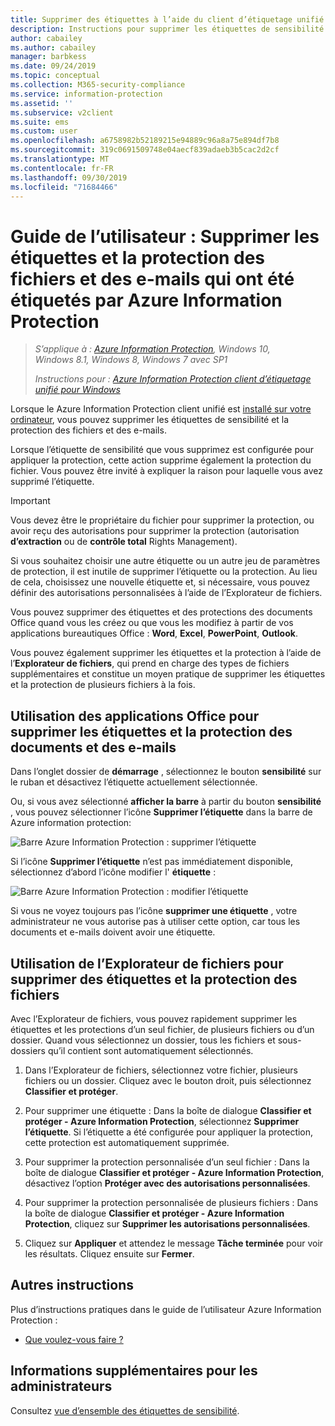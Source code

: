 ```yaml
---
title: Supprimer des étiquettes à l’aide du client d’étiquetage unifié Azure Information Protection
description: Instructions pour supprimer les étiquettes de sensibilité et la protection des fichiers et des e-mails à l’aide du client d’étiquetage unifié Azure Information Protection.
author: cabailey
ms.author: cabailey
manager: barbkess
ms.date: 09/24/2019
ms.topic: conceptual
ms.collection: M365-security-compliance
ms.service: information-protection
ms.assetid: ''
ms.subservice: v2client
ms.suite: ems
ms.custom: user
ms.openlocfilehash: a6758982b52189215e94889c96a8a75e894df7b8
ms.sourcegitcommit: 319c0691509748e04aecf839adaeb3b5cac2d2cf
ms.translationtype: MT
ms.contentlocale: fr-FR
ms.lasthandoff: 09/30/2019
ms.locfileid: "71684466"
---
```

# <a name="user-guide-remove-labels-and-protection-from-files-and-emails-that-have-been-labeled-by-azure-information-protection"></a>Guide de l’utilisateur : Supprimer les étiquettes et la protection des fichiers et des e-mails qui ont été étiquetés par Azure Information Protection

>*S’applique à : [Azure Information Protection](https://azure.microsoft.com/pricing/details/information-protection), Windows 10, Windows 8.1, Windows 8, Windows 7 avec SP1*
>
> *Instructions pour : [Azure Information Protection client d’étiquetage unifié pour Windows](../faqs.md#whats-the-difference-between-the-azure-information-protection-client-and-the-azure-information-protection-unified-labeling-client)*

Lorsque le Azure Information Protection client unifié est [installé sur votre ordinateur](install-client-app.md), vous pouvez supprimer les étiquettes de sensibilité et la protection des fichiers et des e-mails.

Lorsque l’étiquette de sensibilité que vous supprimez est configurée pour appliquer la protection, cette action supprime également la protection du fichier. Vous pouvez être invité à expliquer la raison pour laquelle vous avez supprimé l’étiquette.

> [!IMPORTANT]
> Vous devez être le propriétaire du fichier pour supprimer la protection, ou avoir reçu des autorisations pour supprimer la protection (autorisation **d’extraction** ou de **contrôle total** Rights Management).

Si vous souhaitez choisir une autre étiquette ou un autre jeu de paramètres de protection, il est inutile de supprimer l’étiquette ou la protection. Au lieu de cela, choisissez une nouvelle étiquette et, si nécessaire, vous pouvez définir des autorisations personnalisées à l’aide de l’Explorateur de fichiers. 

Vous pouvez supprimer des étiquettes et des protections des documents Office quand vous les créez ou que vous les modifiez à partir de vos applications bureautiques Office : **Word**, **Excel**, **PowerPoint**, **Outlook**. 

Vous pouvez également supprimer les étiquettes et la protection à l’aide de l’**Explorateur de fichiers**, qui prend en charge des types de fichiers supplémentaires et constitue un moyen pratique de supprimer les étiquettes et la protection de plusieurs fichiers à la fois.

## <a name="using-office-apps-to-remove-labels-and-protection-from-documents-and-emails"></a>Utilisation des applications Office pour supprimer les étiquettes et la protection des documents et des e-mails

Dans l’onglet dossier de **démarrage** , sélectionnez le bouton **sensibilité** sur le ruban et désactivez l’étiquette actuellement sélectionnée.

Ou, si vous avez sélectionné **afficher la barre** à partir du bouton **sensibilité** , vous pouvez sélectionner l’icône **Supprimer l’étiquette** dans la barre de Azure information protection:

![Barre Azure Information Protection : supprimer l’étiquette](../media/v2delete-label.png)

Si l’icône **Supprimer l’étiquette** n’est pas immédiatement disponible, sélectionnez d’abord l’icône modifier l' **étiquette** :

![Barre Azure Information Protection : modifier l’étiquette](../media/v2edit-label.png)

Si vous ne voyez toujours pas l’icône **supprimer une étiquette** , votre administrateur ne vous autorise pas à utiliser cette option, car tous les documents et e-mails doivent avoir une étiquette.

## <a name="using-file-explorer-to-remove-labels-and-protection-from-files"></a>Utilisation de l’Explorateur de fichiers pour supprimer des étiquettes et la protection des fichiers

Avec l’Explorateur de fichiers, vous pouvez rapidement supprimer les étiquettes et les protections d’un seul fichier, de plusieurs fichiers ou d’un dossier. Quand vous sélectionnez un dossier, tous les fichiers et sous-dossiers qu’il contient sont automatiquement sélectionnés. 

1. Dans l’Explorateur de fichiers, sélectionnez votre fichier, plusieurs fichiers ou un dossier. Cliquez avec le bouton droit, puis sélectionnez **Classifier et protéger**.

2. Pour supprimer une étiquette : Dans la boîte de dialogue **Classifier et protéger - Azure Information Protection**, sélectionnez **Supprimer l’étiquette**. Si l’étiquette a été configurée pour appliquer la protection, cette protection est automatiquement supprimée.

3. Pour supprimer la protection personnalisée d’un seul fichier : Dans la boîte de dialogue **Classifier et protéger - Azure Information Protection**, désactivez l’option **Protéger avec des autorisations personnalisées**. 

4. Pour supprimer la protection personnalisée de plusieurs fichiers : Dans la boîte de dialogue **Classifier et protéger - Azure Information Protection**, cliquez sur **Supprimer les autorisations personnalisées**.

5. Cliquez sur **Appliquer** et attendez le message **Tâche terminée** pour voir les résultats. Cliquez ensuite sur **Fermer**.


## <a name="other-instructions"></a>Autres instructions
Plus d’instructions pratiques dans le guide de l’utilisateur Azure Information Protection :

- [Que voulez-vous faire ?](client-user-guide.md#what-do-you-want-to-do)

## <a name="additional-information-for-administrators"></a>Informations supplémentaires pour les administrateurs    

Consultez [vue d’ensemble des étiquettes de sensibilité](/Office365/SecurityCompliance/sensitivity-labels).

